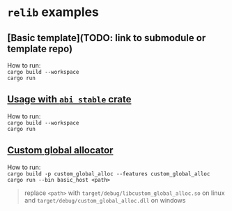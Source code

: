 # `relib` examples

## [Basic template](TODO: link to submodule or template repo)

How to run:<br>
`cargo build --workspace`<br>
`cargo run`

## [Usage with `abi_stable` crate](./abi_stable_usage)

How to run:<br>
`cargo build --workspace`<br>
`cargo run`

## [Custom global allocator](./custom_global_alloc)

How to run:<br>
`cargo build -p custom_global_alloc --features custom_global_alloc`<br>
`cargo run --bin basic_host <path>`

> replace `<path>` with `target/debug/libcustom_global_alloc.so` on linux and `target/debug/custom_global_alloc.dll` on windows
